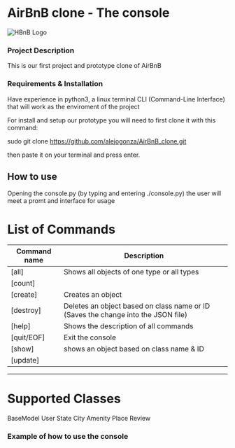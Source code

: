 # AirBnB clone - The console

![HBnB Logo](https://i.ibb.co/MMvC1rY/65f4a1dd9c51265f49d0.png)

### Project Description
This is our first project and prototype clone of AirBnB

### Requirements & Installation

Have experience in python3, a linux terminal CLI (Command-Line Interface) that will work as the enviroment of the project

For install and setup our prototype you will need to first clone it with this command:

sudo git clone https://github.com/alejogonza/AirBnB_clone.git

then paste it on your terminal and press enter.

## How to use

Opening the console.py (by typing and entering ./console.py) the user will meet a promt and interface for usage

List of Commands
========================================

| **Command name** | **Description** |
| ---------------- | --------------- |
|[all] | Shows all objects of one type or all types |
|[count] |
|[create] | Creates an object |
|[destroy] | Deletes an object based on class name or ID (Saves the change into the JSON file) |
|[help] | Shows the description of all commands |
|[quit/EOF] | Exit the console |
|[show] | shows an object based on class name & ID |
|[update] | |

---

Supported Classes
======================================

BaseModel
User
State
City
Amenity
Place
Review

### Example of how to use the console

